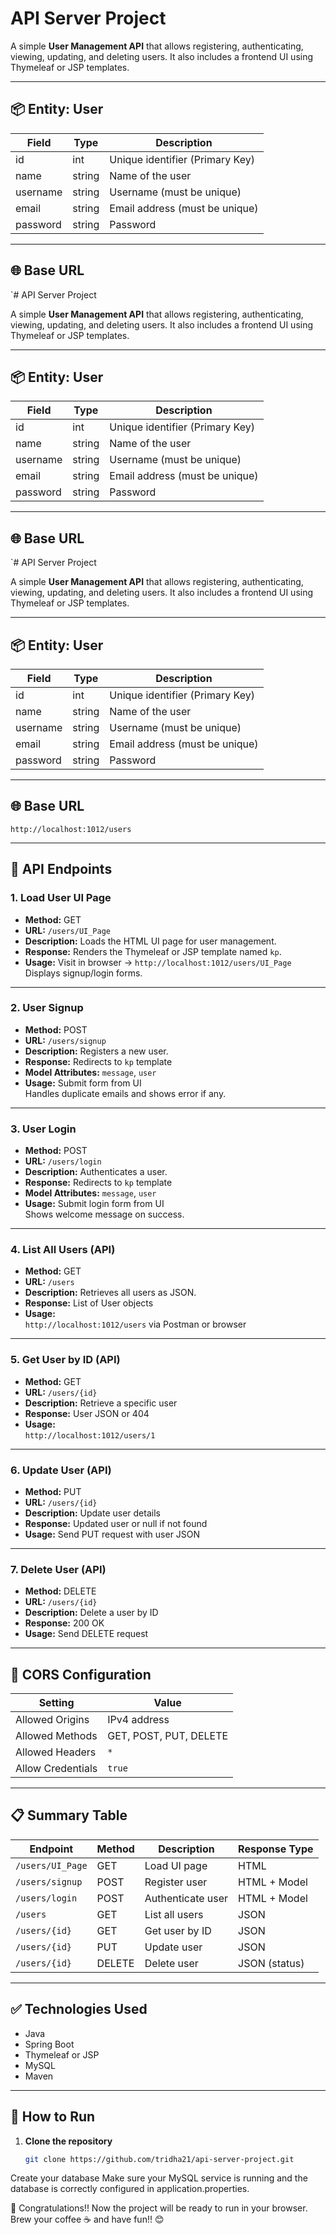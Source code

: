 # API Server Project

A simple **User Management API** that allows registering, authenticating, viewing, updating, and deleting users. It also includes a frontend UI using Thymeleaf or JSP templates.

---

## 📦 Entity: User

| Field     | Type   | Description                       |
|-----------|--------|-----------------------------------|
| id        | int    | Unique identifier (Primary Key)   |
| name      | string | Name of the user                  |
| username  | string | Username (must be unique)         |
| email     | string | Email address (must be unique)    |
| password  | string | Password                          |

---

## 🌐 Base URL

`# API Server Project

A simple **User Management API** that allows registering, authenticating, viewing, updating, and deleting users. It also includes a frontend UI using Thymeleaf or JSP templates.

---

## 📦 Entity: User

| Field     | Type   | Description                       |
|-----------|--------|-----------------------------------|
| id        | int    | Unique identifier (Primary Key)   |
| name      | string | Name of the user                  |
| username  | string | Username (must be unique)         |
| email     | string | Email address (must be unique)    |
| password  | string | Password                          |

---

## 🌐 Base URL
`# API Server Project

A simple **User Management API** that allows registering, authenticating, viewing, updating, and deleting users. It also includes a frontend UI using Thymeleaf or JSP templates.

---

## 📦 Entity: User

| Field     | Type   | Description                       |
|-----------|--------|-----------------------------------|
| id        | int    | Unique identifier (Primary Key)   |
| name      | string | Name of the user                  |
| username  | string | Username (must be unique)         |
| email     | string | Email address (must be unique)    |
| password  | string | Password                          |

---

## 🌐 Base URL

`http://localhost:1012/users`


---

## 🔁 API Endpoints

### 1. Load User UI Page

- **Method:** GET  
- **URL:** `/users/UI_Page`  
- **Description:** Loads the HTML UI page for user management.  
- **Response:** Renders the Thymeleaf or JSP template named `kp`.  
- **Usage:** Visit in browser → `http://localhost:1012/users/UI_Page`  
  Displays signup/login forms.

---

### 2. User Signup

- **Method:** POST  
- **URL:** `/users/signup`  
- **Description:** Registers a new user.  
- **Response:** Redirects to `kp` template  
- **Model Attributes:** `message`, `user`  
- **Usage:** Submit form from UI  
  Handles duplicate emails and shows error if any.

---

### 3. User Login

- **Method:** POST  
- **URL:** `/users/login`  
- **Description:** Authenticates a user.  
- **Response:** Redirects to `kp` template  
- **Model Attributes:** `message`, `user`  
- **Usage:** Submit login form from UI  
  Shows welcome message on success.

---

### 4. List All Users (API)

- **Method:** GET  
- **URL:** `/users`  
- **Description:** Retrieves all users as JSON.  
- **Response:** List of User objects  
- **Usage:**  
  `http://localhost:1012/users` via Postman or browser

---

### 5. Get User by ID (API)

- **Method:** GET  
- **URL:** `/users/{id}`  
- **Description:** Retrieve a specific user  
- **Response:** User JSON or 404  
- **Usage:**  
  `http://localhost:1012/users/1`

---

### 6. Update User (API)

- **Method:** PUT  
- **URL:** `/users/{id}`  
- **Description:** Update user details  
- **Response:** Updated user or null if not found  
- **Usage:** Send PUT request with user JSON

---

### 7. Delete User (API)

- **Method:** DELETE  
- **URL:** `/users/{id}`  
- **Description:** Delete a user by ID  
- **Response:** 200 OK  
- **Usage:** Send DELETE request

---

## 🔐 CORS Configuration

| Setting              | Value                    |
|----------------------|--------------------------|
| Allowed Origins      | IPv4 address             |
| Allowed Methods      | GET, POST, PUT, DELETE   |
| Allowed Headers      | `*`                      |
| Allow Credentials    | `true`                   |

---

## 📋 Summary Table

| Endpoint             | Method | Description             | Response Type  |
|----------------------|--------|-------------------------|----------------|
| `/users/UI_Page`     | GET    | Load UI page            | HTML           |
| `/users/signup`      | POST   | Register user           | HTML + Model   |
| `/users/login`       | POST   | Authenticate user       | HTML + Model   |
| `/users`             | GET    | List all users          | JSON           |
| `/users/{id}`        | GET    | Get user by ID          | JSON           |
| `/users/{id}`        | PUT    | Update user             | JSON           |
| `/users/{id}`        | DELETE | Delete user             | JSON (status)  |

---

## ✅ Technologies Used

- Java
- Spring Boot
- Thymeleaf or JSP
- MySQL
- Maven

---

## 🚀 How to Run

1. **Clone the repository**  
   ```bash
   git clone https://github.com/tridha21/api-server-project.git
Create your database
Make sure your MySQL service is running and the database is correctly configured in application.properties.

🎉 Congratulations!! Now the project will be ready to run in your browser. Brew your coffee ☕ and have fun!! 😊

